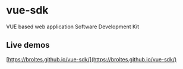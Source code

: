 # vue-sdk
VUE based web application Software Development Kit

## Live demos
[https://broltes.github.io/vue-sdk/](https://broltes.github.io/vue-sdk/)
